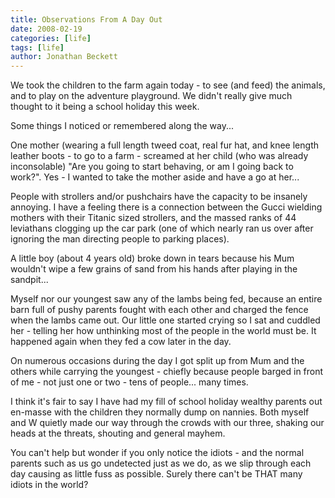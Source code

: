 ```yaml
---
title: Observations From A Day Out
date: 2008-02-19
categories: [life]
tags: [life]
author: Jonathan Beckett
---
```


We took the children to the farm again today - to see (and feed) the animals, and to play on the adventure playground. We didn't really give much thought to it being a school holiday this week.

Some things I noticed or remembered along the way...

One mother (wearing a full length tweed coat, real fur hat, and knee length leather boots - to go to a farm - screamed at her child (who was already inconsolable) "Are you going to start behaving, or am I going back to work?". Yes - I wanted to take the mother aside and have a go at her...

People with strollers and/or pushchairs have the capacity to be insanely annoying. I have a feeling there is a connection between the Gucci wielding mothers with their Titanic sized strollers, and the massed ranks of 44 leviathans clogging up the car park (one of which nearly ran us over after ignoring the man directing people to parking places).

A little boy (about 4 years old) broke down in tears because his Mum wouldn't wipe a few grains of sand from his hands after playing in the sandpit...

Myself nor our youngest saw any of the lambs being fed, because an entire barn full of pushy parents fought with each other and charged the fence when the lambs came out. Our little one started crying so I sat and cuddled her - telling her how unthinking most of the people in the world must be. It happened again when they fed a cow later in the day.

On numerous occasions during the day I got split up from Mum and the others while carrying the youngest - chiefly because people barged in front of me - not just one or two - tens of people... many times.

I think it's fair to say I have had my fill of school holiday wealthy parents out en-masse with the children they normally dump on nannies. Both myself and W quietly made our way through the crowds with our three, shaking our heads at the threats, shouting and general mayhem.

You can't help but wonder if you only notice the idiots - and the normal parents such as us go undetected just as we do, as we slip through each day causing as little fuss as possible. Surely there can't be THAT many idiots in the world?